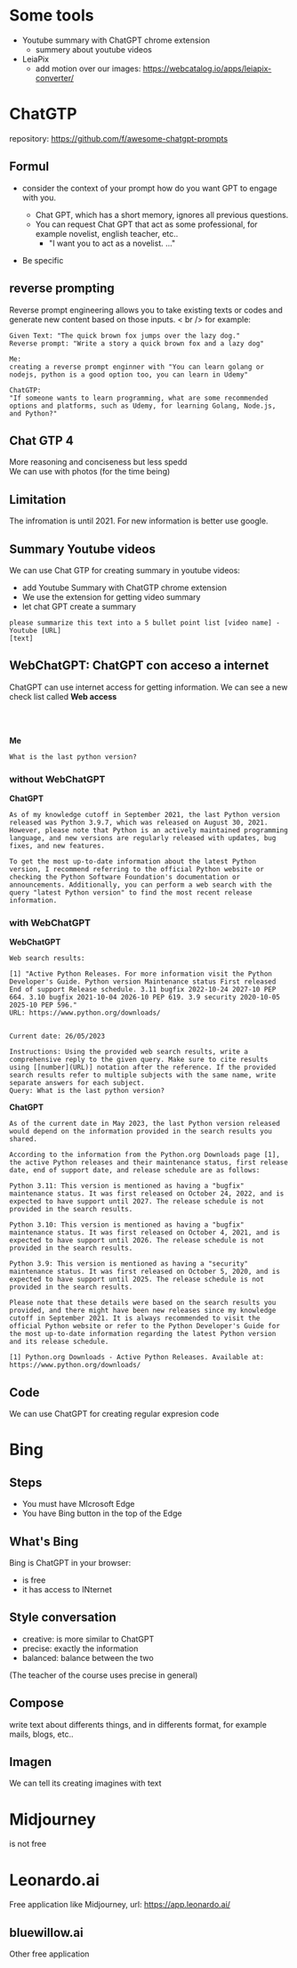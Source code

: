 # Some tools

- Youtube summary with ChatGPT chrome extension
  - summery about youtube videos
- LeiaPix
  - add motion over our images: https://webcatalog.io/apps/leiapix-converter/

# ChatGTP

repository: https://github.com/f/awesome-chatgpt-prompts

## Formul

- consider the context of your prompt how do you want GPT to engage with you.

  - Chat GPT, which has a short memory, ignores all previous questions.
  - You can request Chat GPT that act as some professional, for example novelist, english teacher, etc..
    - "I want you to act as a novelist. ..."

- Be specific

## reverse prompting

Reverse prompt engineering allows you to take existing texts or codes and generate new content based on those inputs.
< br />
for example:

```
Given Text: "The quick brown fox jumps over the lazy dog."
Reverse prompt: "Write a story a quick brown fox and a lazy dog"

Me:
creating a reverse prompt enginner with "You can learn golang or nodejs, python is a good option too, you can learn in Udemy"

ChatGTP:
"If someone wants to learn programming, what are some recommended options and platforms, such as Udemy, for learning Golang, Node.js, and Python?"

```

## Chat GTP 4

More reasoning and conciseness but less spedd <br />
We can use with photos (for the time being)

## Limitation

The infromation is until 2021. For new information is better use google.

## Summary Youtube videos

We can use Chat GTP for creating summary in youtube videos:

- add Youtube Summary with ChatGTP chrome extension
- We use the extension for getting video summary
- let chat GPT create a summary

```
please summarize this text into a 5 bullet point list [video name] - Youtube [URL]
[text]

```

## WebChatGPT: ChatGPT con acceso a internet

ChatGPT can use internet access for getting information.
We can see a new check list called **Web access**

<br /><br />

**Me**

```
What is the last python version?
```

### without WebChatGPT

**ChatGPT**

```
As of my knowledge cutoff in September 2021, the last Python version released was Python 3.9.7, which was released on August 30, 2021. However, please note that Python is an actively maintained programming language, and new versions are regularly released with updates, bug fixes, and new features.

To get the most up-to-date information about the latest Python version, I recommend referring to the official Python website or checking the Python Software Foundation's documentation or announcements. Additionally, you can perform a web search with the query "latest Python version" to find the most recent release information.
```

### with WebChatGPT

**WebChatGPT**

```
Web search results:

[1] "Active Python Releases. For more information visit the Python Developer's Guide. Python version Maintenance status First released End of support Release schedule. 3.11 bugfix 2022-10-24 2027-10 PEP 664. 3.10 bugfix 2021-10-04 2026-10 PEP 619. 3.9 security 2020-10-05 2025-10 PEP 596."
URL: https://www.python.org/downloads/


Current date: 26/05/2023

Instructions: Using the provided web search results, write a comprehensive reply to the given query. Make sure to cite results using [[number](URL)] notation after the reference. If the provided search results refer to multiple subjects with the same name, write separate answers for each subject.
Query: What is the last python version?
```

**ChatGPT**

```
As of the current date in May 2023, the last Python version released would depend on the information provided in the search results you shared.

According to the information from the Python.org Downloads page [1], the active Python releases and their maintenance status, first release date, end of support date, and release schedule are as follows:

Python 3.11: This version is mentioned as having a "bugfix" maintenance status. It was first released on October 24, 2022, and is expected to have support until 2027. The release schedule is not provided in the search results.

Python 3.10: This version is mentioned as having a "bugfix" maintenance status. It was first released on October 4, 2021, and is expected to have support until 2026. The release schedule is not provided in the search results.

Python 3.9: This version is mentioned as having a "security" maintenance status. It was first released on October 5, 2020, and is expected to have support until 2025. The release schedule is not provided in the search results.

Please note that these details were based on the search results you provided, and there might have been new releases since my knowledge cutoff in September 2021. It is always recommended to visit the official Python website or refer to the Python Developer's Guide for the most up-to-date information regarding the latest Python version and its release schedule.

[1] Python.org Downloads - Active Python Releases. Available at: https://www.python.org/downloads/
```

## Code

We can use ChatGPT for creating regular expresion code

# Bing

## Steps

- You must have MIcrosoft Edge
- You have Bing button in the top of the Edge

## What's Bing

Bing is ChatGPT in your browser:

- is free
- it has access to INternet

## Style conversation

- creative: is more similar to ChatGPT
- precise: exactly the information
- balanced: balance between the two

(The teacher of the course uses precise in general)

## Compose

write text about differents things, and in differents format, for example mails, blogs, etc..

## Imagen

We can tell its creating imagines with text

# Midjourney

is not free

# Leonardo.ai

Free application like Midjourney, url: https://app.leonardo.ai/

## bluewillow.ai

Other free application
